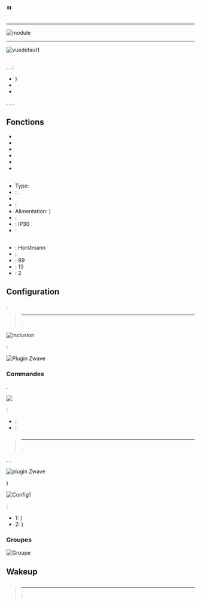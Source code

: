 # "

****

![module](images/secure.ses302/module.jpg)

****

![vuedefaut1](images/secure.ses302/vuedefaut1.jpg)

## 

. . :

-   )
-   
-   

. . .

## Fonctions

-   
-   
-   
-   
-   
-   

## 

-   Type: 
-   : .
-   
-    : 
-   Alimentation: )
-    : 
-    : IP30
-    : 

## 

-    : Horstmann
-    : 
-    : 89
-    : 13
-    : 2

## Configuration

 [](https://doc.jeedom.com/en_US/plugins/automation%20protocol/openzwave/).

> ****
>
> .

![inclusion](images/secure.ses302/inclusion.jpg)

 :

![Plugin Zwave](images/secure.ses302/information.jpg)

### Commandes

.

![](images/secure.ses302/commandes.jpg)

 :

-    : 
-    : 



### 

> ****
>
> .

. .

![ plugin Zwave](images/plugin/bouton_configuration.jpg)

)

![Config1](images/secure.ses302/config1.jpg)

 :

-   1: )
-   2: )



### Groupes



![Groupe](images/secure.ses302/groupe.jpg)

## Wakeup



## 

> ****
>
>  : 
